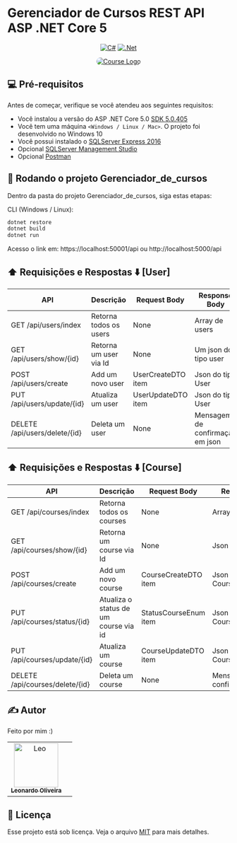 # Gerenciador de Cursos REST API ASP .NET Core 5

<div align="center">

  <a href="">[![C#](https://img.shields.io/badge/c%23-%23239120.svg?style=for-the-badge&logo=c-sharp&logoColor=white)](https://docs.microsoft.com/en-us/dotnet/csharp/)</a>
  <a href="">[![.Net](https://img.shields.io/badge/.NET-5C2D91?style=for-the-badge&logo=.net&logoColor=white)](https://docs.microsoft.com/en-us/aspnet/core/?view=aspnetcore-5.0)</a>
</div>



<p align="center">
   <a href="#" target="blank"><img style="border-radius:50px;" src="https://media.discordapp.net/attachments/832452168111489045/952386516762656828/open-book_1.png"           alt="Course Logo"/></a>
</p>



## 💻 Pré-requisitos

Antes de começar, verifique se você atendeu aos seguintes requisitos:
* Você instalou a versão do ASP .NET Core 5.0 [SDK 5.0.405](https://dotnet.microsoft.com/en-us/download/dotnet/5.0)
* Você tem uma máquina `<Windows / Linux / Mac>`. O projeto foi desenvolvido no Windows 10
* Você possui instalado o [SQLServer Express 2016](https://docs.microsoft.com/en-us/sql/database-engine/configure-windows/sql-server-express-localdb?view=sql-server-ver15)
* Opcional [SQLServer Management Studio](https://docs.microsoft.com/en-us/sql/ssms/download-sql-server-management-studio-ssms?view=sql-server-ver15)
* Opcional [Postman](https://www.postman.com/downloads/)

## 🚀 Rodando o projeto Gerenciador_de_cursos

Dentro da pasta do projeto Gerenciador_de_cursos, siga estas etapas:

CLI (Windows / Linux):
```bash
dotnet restore
dotnet build
dotnet run
```

Acesso o link em: https://localhost:50001/api
ou http://localhost:5000/api


## ⬆️ Requisições e Respostas ⬇️ [User]

| API  | Descrição | Request Body  | Response Body |
| ------------- | ------------- | ------------- | ------------- |
| GET /api/users/index | Retorna todos os users | None | Array de users |
| GET /api/users/show/{id}  | Retorna um user via Id | None  | Um json do tipo user  |
| POST /api/users/create  | Add um novo user | UserCreateDTO item  | Json do tipo User |
| PUT /api/users/update/{id}  | Atualiza um user | UserUpdateDTO item  | Json do tipo User |
| DELETE /api/users/delete/{id}  | Deleta um user | None  | Mensagem de confirmação em json |


## ⬆️ Requisições e Respostas ⬇️ [Course]

| API  | Descrição | Request Body  | Response Body |
| ------------- | ------------- | ------------- | ------------- |
| GET /api/courses/index | Retorna todos os courses | None | Array de courses |
| GET /api/courses/show/{id}  | Retorna um course via Id | None  | Json do tipo Course  |
| POST /api/courses/create  | Add um novo course | CourseCreateDTO item  | Json do tipo CourseResponseDTO |
| PUT /api/courses/status/{id}  | Atualiza o status de um course via id | StatusCourseEnum item  | Json do tipo CourseResponseDTO |
| PUT /api/courses/update/{id}  | Atualiza um course | CourseUpdateDTO item  | Json do tipo CourseResponseDTO |
| DELETE /api/courses/delete/{id}  | Deleta um course | None  | Mensagem de confirmação em json |


## ✍️ Autor

Feito por mim :)

<table>
    <td align="center">
      <a href="#">
        <img src="https://avatars.githubusercontent.com/u/38565099?v=4" width="100px;" alt="Leo"/><br>
        <sub>
          <b>Leonardo Oliveira</b>
        </sub>
      </a>
    <td align="center">
</table>

## 📝 Licença

Esse projeto está sob licença. Veja o arquivo [MIT](https://choosealicense.com/licenses/mit/) para mais detalhes.
